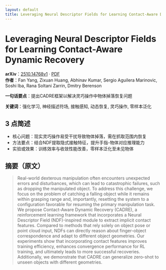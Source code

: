 ```yaml
---
layout: default
title: Leveraging Neural Descriptor Fields for Learning Contact-Aware Dynamic Recovery
---
```


# Leveraging Neural Descriptor Fields for Learning Contact-Aware Dynamic Recovery
**arXiv**：[2510.14768v1](https://arxiv.org/abs/2510.14768) · [PDF](https://arxiv.org/pdf/2510.14768.pdf)  
**作者**：Fan Yang, Zixuan Huang, Abhinav Kumar, Sergio Aguilera Marinovic, Soshi Iba, Rana Soltani Zarrin, Dmitry Berenson  

**一句话要点**：提出CADRE框架以解决灵巧操作中物体掉落恢复问题

**关键词**：强化学习, 神经描述符场, 接触感知, 动态恢复, 灵巧操作, 零样本泛化

## 3 点简述
- 核心问题：现实灵巧操作易受干扰导致物体掉落，需在抓取范围内恢复
- 方法要点：结合NDF提取隐式接触特征，提升手指-物体对应推理能力
- 实验或效果：训练效率与收敛性能改善，零样本泛化至未见物体

## 摘要（原文）

> Real-world dexterous manipulation often encounters unexpected errors and
> disturbances, which can lead to catastrophic failures, such as dropping the
> manipulated object. To address this challenge, we focus on the problem of
> catching a falling object while it remains within grasping range and,
> importantly, resetting the system to a configuration favorable for resuming the
> primary manipulation task. We propose Contact-Aware Dynamic Recovery (CADRE), a
> reinforcement learning framework that incorporates a Neural Descriptor Field
> (NDF)-inspired module to extract implicit contact features. Compared to methods
> that rely solely on object pose or point cloud input, NDFs can directly reason
> about finger-object correspondence and adapt to different object geometries.
> Our experiments show that incorporating contact features improves training
> efficiency, enhances convergence performance for RL training, and ultimately
> leads to more successful recoveries. Additionally, we demonstrate that CADRE
> can generalize zero-shot to unseen objects with different geometries.

